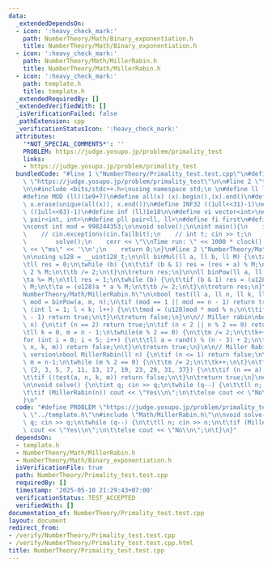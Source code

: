 ```yaml
---
data:
  _extendedDependsOn:
  - icon: ':heavy_check_mark:'
    path: NumberTheory/Math/Binary_exponentiation.h
    title: NumberTheory/Math/Binary_exponentiation.h
  - icon: ':heavy_check_mark:'
    path: NumberTheory/Math/MillerRabin.h
    title: NumberTheory/Math/MillerRabin.h
  - icon: ':heavy_check_mark:'
    path: template.h
    title: template.h
  _extendedRequiredBy: []
  _extendedVerifiedWith: []
  _isVerificationFailed: false
  _pathExtension: cpp
  _verificationStatusIcon: ':heavy_check_mark:'
  attributes:
    '*NOT_SPECIAL_COMMENTS*': ''
    PROBLEM: https://judge.yosupo.jp/problem/primality_test
    links:
    - https://judge.yosupo.jp/problem/primality_test
  bundledCode: "#line 1 \"NumberTheory/Primality_test.test.cpp\"\n#define PROBLEM\
    \ \"https://judge.yosupo.jp/problem/primality_test\"\n\n#line 2 \"template.h\"\
    \n\n#include <bits/stdc++.h>\nusing namespace std;\n \n#define ll long long\n\
    #define MOD (ll)(1e9+7)\n#define all(x) (x).begin(),(x).end()\n#define unique(x)\
    \ x.erase(unique(all(x)), x.end())\n#define INF32 ((1ull<<31)-1)\n#define INF64\
    \ ((1ull<<63)-1)\n#define inf (ll)1e18\n\n#define vi vector<int>\n#define pii\
    \ pair<int, int>\n#define pll pair<ll, ll>\n#define fi first\n#define se second\n\
    \nconst int mod = 998244353;\n\nvoid solve();\n\nint main(){\n    ios_base::sync_with_stdio(false);cin.tie(NULL);\n\
    \    // cin.exceptions(cin.failbit);\n    // int t; cin >> t;\n    // while(t--)\n\
    \        solve();\n    cerr << \"\\nTime run: \" << 1000 * clock() / CLOCKS_PER_SEC\
    \ << \"ms\" << '\\n';\n    return 0;\n}\n#line 2 \"NumberTheory/Math/Binary_exponentiation.h\"\
    \n\nusing u128 = __uint128_t;\n\nll binMul(ll a, ll b, ll M) {\n\ta = a % M;\n\
    \tll res = 0;\n\twhile (b) {\n\t\tif (b & 1) res = (res + a) % M;\n\t\ta = a *\
    \ 2 % M;\n\t\tb /= 2;\n\t}\n\treturn res;\n}\n\nll binPow(ll a, ll b, ll M) {\n\
    \ta %= M;\n\tll res = 1;\n\twhile (b) {\n\t\tif (b & 1) res = (u128)res * a %\
    \ M;\n\t\ta = (u128)a * a % M;\n\t\tb /= 2;\n\t}\n\treturn res;\n}\n#line 3 \"\
    NumberTheory/Math/MillerRabin.h\"\n\nbool test(ll a, ll n, ll k, ll m) {\n\tll\
    \ mod = binPow(a, m, n);\n\tif (mod == 1 || mod == n - 1) return true;\n\tfor\
    \ (int l = 1; l < k; l++) {\n\t\tmod = (u128)mod * mod % n;\n\t\tif (mod == n\
    \ - 1) return true;\n\t}\n\treturn false;\n}\n\n// Miller rabin\nbool MillerRabin0(ll\
    \ n) {\n\tif (n == 2) return true;\n\tif (n < 2 || n % 2 == 0) return false;\n\
    \tll k = 0, m = n - 1;\n\twhile(m % 2 == 0) {\n\t\tm /= 2;\n\t\tk++;\n\t}\n\t\
    for (int i = 0; i < 5; i++) {\n\t\tll a = rand() % (n - 3) + 2;\n\t\tif (!test(a,\
    \ n, k, m)) return false;\n\t}\n\treturn true;\n}\n\n// Miller Rabin deterministic\
    \ version\nbool MillerRabin(ll n) {\n\tif (n <= 1) return false;\n\tll k = 0,\
    \ m = n-1;\n\twhile (m % 2 == 0) {\n\t\tm /= 2;\n\t\tk++;\n\t}\n\tfor (int a :\
    \ {2, 3, 5, 7, 11, 13, 17, 19, 23, 29, 31, 37}) {\n\t\tif (n == a) return true;\n\
    \t\tif (!test(a, n, k, m)) return false;\n\t}\n\treturn true;\n}\n#line 5 \"NumberTheory/Primality_test.test.cpp\"\
    \n\nvoid solve() {\n\tint q; cin >> q;\n\twhile (q--) {\n\t\tll n; cin >> n;\n\
    \t\tif (MillerRabin(n)) cout << \"Yes\\n\";\n\t\telse cout << \"No\\n\";\n\t}\n\
    }\n"
  code: "#define PROBLEM \"https://judge.yosupo.jp/problem/primality_test\"\n\n#include\
    \ \"../template.h\"\n#include \"Math/MillerRabin.h\"\n\nvoid solve() {\n\tint\
    \ q; cin >> q;\n\twhile (q--) {\n\t\tll n; cin >> n;\n\t\tif (MillerRabin(n))\
    \ cout << \"Yes\\n\";\n\t\telse cout << \"No\\n\";\n\t}\n}"
  dependsOn:
  - template.h
  - NumberTheory/Math/MillerRabin.h
  - NumberTheory/Math/Binary_exponentiation.h
  isVerificationFile: true
  path: NumberTheory/Primality_test.test.cpp
  requiredBy: []
  timestamp: '2025-05-10 21:29:43+07:00'
  verificationStatus: TEST_ACCEPTED
  verifiedWith: []
documentation_of: NumberTheory/Primality_test.test.cpp
layout: document
redirect_from:
- /verify/NumberTheory/Primality_test.test.cpp
- /verify/NumberTheory/Primality_test.test.cpp.html
title: NumberTheory/Primality_test.test.cpp
---
```

